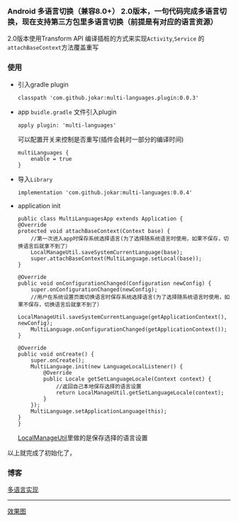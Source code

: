 ### Android 多语言切换（兼容8.0+） 2.0版本，一句代码完成多语言切换，现在支持第三方包里多语言切换（前提是有对应的语言资源）

2.0版本使用Transform API 编译插桩的方式来实现```Activity```,```Service``` 的```attachBaseContext```方法覆盖重写
### 使用
- 引入gradle plugin
    ```
    classpath 'com.github.jokar:multi-languages.plugin:0.0.3'
    ```
- app ```buidle.gradle``` 文件引入plugin
    ```
    apply plugin: 'multi-languages'
    ```
    可以配置开关来控制是否重写(插件会耗时一部分的编译时间)
    ```
    multiLanguages {
        enable = true
    }
    ```
- 导入```Library```
    ```
    implementation 'com.github.jokar:multi-languages:0.0.4'
    ```

- application init
    ```
   public class MultiLanguagesApp extends Application {
    @Override
    protected void attachBaseContext(Context base) {
        //第一次进入app时保存系统选择语言(为了选择随系统语言时使用，如果不保存，切换语言后就拿不到了）
        LocalManageUtil.saveSystemCurrentLanguage(base);
        super.attachBaseContext(MultiLanguage.setLocal(base));
    }

    @Override
    public void onConfigurationChanged(Configuration newConfig) {
        super.onConfigurationChanged(newConfig);
        //用户在系统设置页面切换语言时保存系统选择语言(为了选择随系统语言时使用，如果不保存，切换语言后就拿不到了）
        LocalManageUtil.saveSystemCurrentLanguage(getApplicationContext(), newConfig);
        MultiLanguage.onConfigurationChanged(getApplicationContext());
    }

    @Override
    public void onCreate() {
        super.onCreate();
        MultiLanguage.init(new LanguageLocalListener() {
            @Override
            public Locale getSetLanguageLocale(Context context) {
                //返回自己本地保存选择的语言设置
                return LocalManageUtil.getSetLanguageLocale(context);
            }
        });
        MultiLanguage.setApplicationLanguage(this);
    }
    }
    ```

    [LocalManageUtil](./app/src/main/java/com/github/jokar/multilanguages/utils/LocalManageUtil.java)里做的是保存选择的语言设置


以上就完成了初始化了，


### 博客
[多语言实现](https://blog.csdn.net/a1018875550/article/details/79845949)


----
[效果图](https://upload-images.jianshu.io/upload_images/2001124-97c41107c687cfab.gif?imageMogr2/auto-orient/strip)